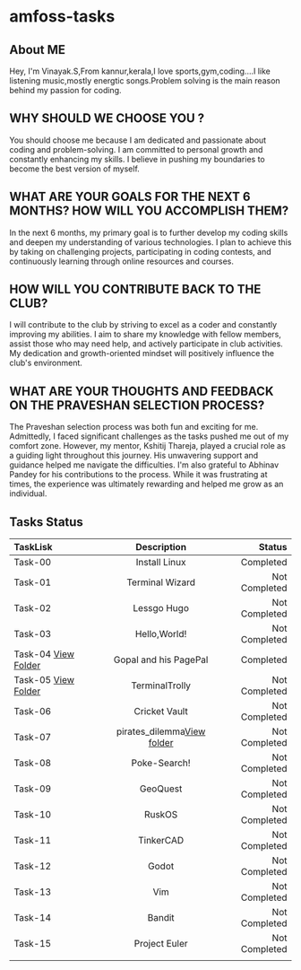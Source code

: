 # amfoss-tasks

## About ME
Hey, I'm Vinayak.S,From kannur,kerala,I love sports,gym,coding....I like listening music,mostly energtic songs.Problem solving is the main reason behind my passion for coding.

## WHY SHOULD WE CHOOSE YOU ?
You should choose me because I am dedicated and passionate about coding and problem-solving. I am committed to personal growth and constantly enhancing my skills. I believe in pushing my boundaries to become the best version of myself.

## WHAT ARE YOUR GOALS FOR THE NEXT 6 MONTHS? HOW WILL YOU ACCOMPLISH THEM?
In the next 6 months, my primary goal is to further develop my coding skills and deepen my understanding of various technologies. I plan to achieve this by taking on challenging projects, participating in coding contests, and continuously learning through online resources and courses.

## HOW WILL YOU CONTRIBUTE BACK TO THE CLUB?
I will contribute to the club by striving to excel as a coder and constantly improving my abilities. I aim to share my knowledge with fellow members, assist those who may need help, and actively participate in club activities. My dedication and growth-oriented mindset will positively influence the club's environment.

## WHAT ARE YOUR THOUGHTS AND FEEDBACK ON THE PRAVESHAN SELECTION PROCESS?
The Praveshan selection process was both fun and exciting for me. Admittedly, I faced significant challenges as the tasks pushed me out of my comfort zone. However, my mentor, Kshitij Thareja, played a crucial role as a guiding light throughout this journey. His unwavering support and guidance helped me navigate the difficulties. I'm also grateful to Abhinav Pandey for his contributions to the process. While it was frustrating at times, the experience was ultimately rewarding and helped me grow as an individual.

## Tasks Status

| TaskLisk | Description | Status |
|:---------|:--------:|---------:|
| Task-00   | Install Linux   | Completed   |
| Task-01    | Terminal Wizard   | Not Completed |
| Task-02    | Lessgo Hugo   | Not Completed   |
| Task-03    | Hello,World!   | Not Completed   |
| Task-04 [View Folder]()   |  Gopal and his PagePal   | Completed  |
| Task-05 [View Folder]()   | TerminalTrolly  | Not Completed  |
| Task-06    | Cricket Vault  | Not Completed  |
| Task-07    | pirates_dilemma[View folder]()| Not Completed |
| Task-08    | Poke-Search!  | Not Completed  |
| Task-09   | GeoQuest  | Not Completed  |
| Task-10   | RuskOS  | Not Completed  |
| Task-11   | TinkerCAD  | Not Completed  |
| Task-12   | Godot  | Not Completed  |
| Task-13  | Vim  | Not Completed  |
| Task-14   | Bandit  | Not Completed  |
| Task-15   | Project Euler  | Not Completed  |
|    |   |   |







